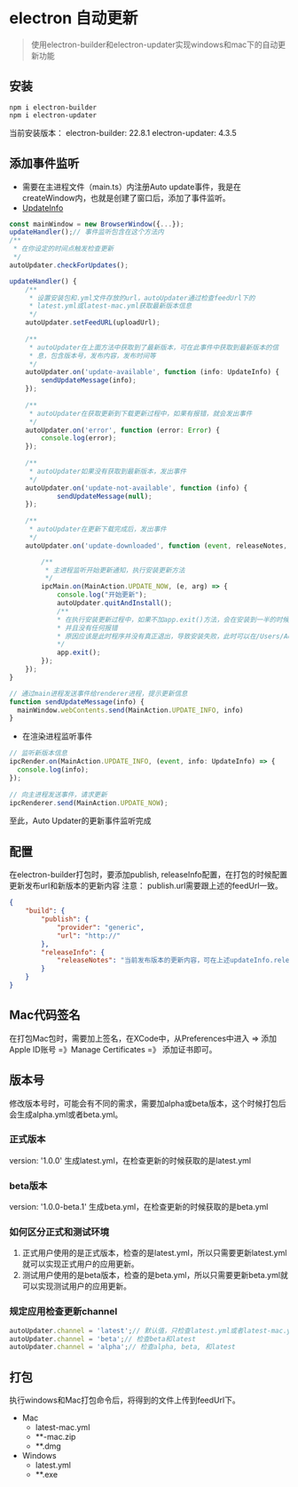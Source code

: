 # electron 自动更新

> 使用electron-builder和electron-updater实现windows和mac下的自动更新功能

## 安装
```
npm i electron-builder
npm i electron-updater
```
当前安装版本：
electron-builder: 22.8.1
electron-updater: 4.3.5

## 添加事件监听
- 需要在主进程文件（main.ts）内注册Auto update事件，我是在createWindow内，也就是创建了窗口后，添加了事件监听。
- [UpdateInfo](https://www.electron.build/auto-update#updateinfo)
```ts
const mainWindow = new BrowserWindow({...});
updateHandler();// 事件监听包含在这个方法内
/**
 * 在你设定的时间点触发检查更新
 */
autoUpdater.checkForUpdates();
```
```ts
updateHandler() {
	/**
	 * 设置安装包和.yml文件存放的url，autoUpdater通过检查feedUrl下的
	 * latest.yml或latest-mac.yml获取最新版本信息
	 */
	autoUpdater.setFeedURL(uploadUrl);
	
	/**
	 * autoUpdater在上面方法中获取到了最新版本，可在此事件中获取到最新版本的信
	 * 息，包含版本号，发布内容，发布时间等
	 */
	autoUpdater.on('update-available', function (info: UpdateInfo) {
		sendUpdateMessage(info);
	});
	
	/**
	 * autoUpdater在获取更新到下载更新过程中，如果有报错，就会发出事件
	 */
	autoUpdater.on('error', function (error: Error) {
		console.log(error);
  	});
  
  	/**
   	 * autoUpdater如果没有获取到最新版本，发出事件
   	 */
  	autoUpdater.on('update-not-available', function (info) {
    		sendUpdateMessage(null);
	});
	
	/**
	 * autoUpdater在更新下载完成后，发出事件
	 */
	autoUpdater.on('update-downloaded', function (event, releaseNotes, releaseName, releaseDate, updateUrl, quitAndUpdate) {

		/**
		 * 主进程监听开始更新通知，执行安装更新方法
		 */
		ipcMain.on(MainAction.UPDATE_NOW, (e, arg) => {
			console.log("开始更新");
			autoUpdater.quitAndInstall();
			/**
			* 在执行安装更新过程中，如果不加app.exit()方法，会在安装到一半的时候突然退出，
			* 并且没有任何报错
			* 原因应该是此时程序并没有真正退出，导致安装失败，此时可以在/Users/Administrater/AppData/Local/client-update文件夹内看到有pending文件夹内，存放了新版本的安装包
			*/
			app.exit();
		});
	});
}

// 通过main进程发送事件给renderer进程，提示更新信息
function sendUpdateMessage(info) {
  mainWindow.webContents.send(MainAction.UPDATE_INFO, info)
}
```
- 在渲染进程监听事件
```ts
// 监听新版本信息
ipcRender.on(MainAction.UPDATE_INFO, (event, info: UpdateInfo) => {
  console.log(info);
});
		
// 向主进程发送事件，请求更新
ipcRenderer.send(MainAction.UPDATE_NOW);
```

至此，Auto Updater的更新事件监听完成

## 配置
在electron-builder打包时，要添加publish, releaseInfo配置，在打包的时候配置更新发布url和新版本的更新内容
注意： publish.url需要跟上述的feedUrl一致。
```json
{
	"build": {
		"publish": {
			"provider": "generic",
			"url": "http://"
		},
		"releaseInfo": {
			"releaseNotes": "当前发布版本的更新内容，可在上述updateInfo.releaseNotes得到"
		}
	}
}
```

## Mac代码签名
在打包Mac包时，需要加上签名，在XCode中，从Preferences中进入 => 添加Apple ID账号 =》Manage Certificates =》 添加证书即可。

## 版本号
修改版本号时，可能会有不同的需求，需要加alpha或beta版本，这个时候打包后会生成alpha.yml或者beta.yml。
### 正式版本
version: '1.0.0'
生成latest.yml，在检查更新的时候获取的是latest.yml

### beta版本
version: '1.0.0-beta.1'
生成beta.yml，在检查更新的时候获取的是beta.yml

### 如何区分正式和测试环境
1. 正式用户使用的是正式版本，检查的是latest.yml，所以只需要更新latest.yml就可以实现正式用户的应用更新。
2. 测试用户使用的是beta版本，检查的是beta.yml，所以只需要更新beta.yml就可以实现测试用户的应用更新。

### 规定应用检查更新channel
```ts
autoUpdater.channel = 'latest';// 默认值，只检查latest.yml或者latest-mac.yml
autoUpdater.channel = 'beta';// 检查beta和latest
autoUpdater.channel = 'alpha';// 检查alpha, beta, 和latest
```

## 打包
执行windows和Mac打包命令后，将得到的文件上传到feedUrl下。

- Mac
	* latest-mac.yml
	* **-mac.zip
	* **.dmg
- Windows
	* latest.yml
	* **.exe
